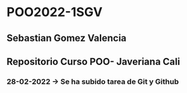﻿# POO2022-1SGV
 
 ## Sebastian Gomez Valencia
 ## Repositorio Curso POO- Javeriana Cali
 
 ### 28-02-2022 -> Se ha subido tarea de Git y Github
 
